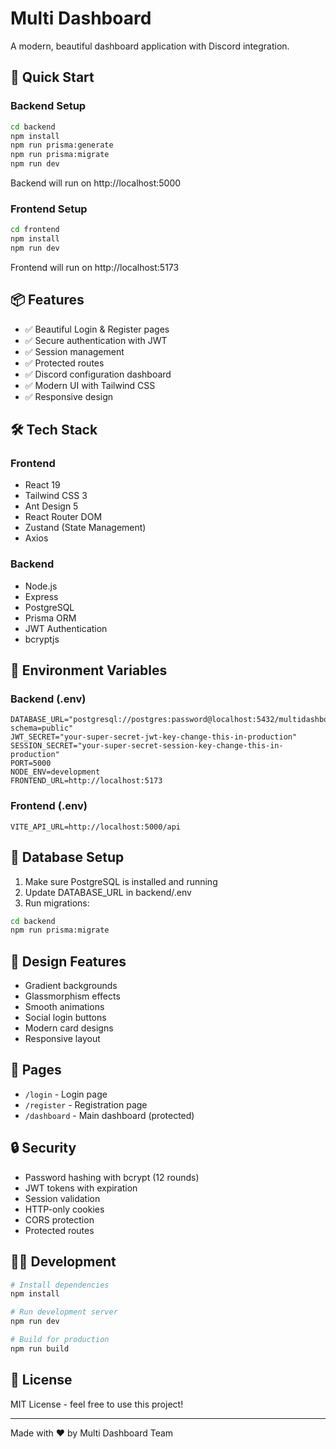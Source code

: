 # Multi Dashboard

A modern, beautiful dashboard application with Discord integration.

## 🚀 Quick Start

### Backend Setup

```bash
cd backend
npm install
npm run prisma:generate
npm run prisma:migrate
npm run dev
```

Backend will run on http://localhost:5000

### Frontend Setup

```bash
cd frontend
npm install
npm run dev
```

Frontend will run on http://localhost:5173

## 📦 Features

- ✅ Beautiful Login & Register pages
- ✅ Secure authentication with JWT
- ✅ Session management
- ✅ Protected routes
- ✅ Discord configuration dashboard
- ✅ Modern UI with Tailwind CSS
- ✅ Responsive design

## 🛠️ Tech Stack

### Frontend
- React 19
- Tailwind CSS 3
- Ant Design 5
- React Router DOM
- Zustand (State Management)
- Axios

### Backend
- Node.js
- Express
- PostgreSQL
- Prisma ORM
- JWT Authentication
- bcryptjs

## 🔐 Environment Variables

### Backend (.env)
```env
DATABASE_URL="postgresql://postgres:password@localhost:5432/multidashboard?schema=public"
JWT_SECRET="your-super-secret-jwt-key-change-this-in-production"
SESSION_SECRET="your-super-secret-session-key-change-this-in-production"
PORT=5000
NODE_ENV=development
FRONTEND_URL=http://localhost:5173
```

### Frontend (.env)
```env
VITE_API_URL=http://localhost:5000/api
```

## 📝 Database Setup

1. Make sure PostgreSQL is installed and running
2. Update DATABASE_URL in backend/.env
3. Run migrations:
```bash
cd backend
npm run prisma:migrate
```

## 🎨 Design Features

- Gradient backgrounds
- Glassmorphism effects
- Smooth animations
- Social login buttons
- Modern card designs
- Responsive layout

## 📱 Pages

- `/login` - Login page
- `/register` - Registration page
- `/dashboard` - Main dashboard (protected)

## 🔒 Security

- Password hashing with bcrypt (12 rounds)
- JWT tokens with expiration
- Session validation
- HTTP-only cookies
- CORS protection
- Protected routes

## 👨‍💻 Development

```bash
# Install dependencies
npm install

# Run development server
npm run dev

# Build for production
npm run build
```

## 📄 License

MIT License - feel free to use this project!

---

Made with ❤️ by Multi Dashboard Team

